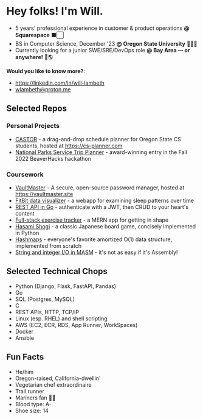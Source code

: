 # Hey folks! I'm Will.
* 5 years' professional experience in customer & product operations **@ Squarespace** ⬛⬜
* BS in Computer Science, December '23 **@ Oregon State University** 🦫🧑‍💻
* Currently looking for a junior SWE/SRE/DevOps role **@ Bay Area — or anywhere!** 🌉🌎

**Would you like to know more?**:
* https://linkedin.com/in/will-lambeth
* wlambeth@proton.me

## Selected Repos
### Personal Projects
* [CASTOR](https://github.com/wflambeth/castor) - a drag-and-drop schedule planner for Oregon State CS students, hosted at https://cs-planner.com
* [National Parks Service Trip Planner](https://github.com/wflambeth/nps_trip_planner) - award-winning entry in the Fall 2022 BeaverHacks hackathon

### Coursework
* [VaultMaster](https://github.com/CS467-VaultMaster/VaultMaster) - A secure, open-source password manager, hosted at https://vaultmaster.site
* [FitBit data visualizer](https://github.com/wflambeth/fibivi_361) - a webapp for examining sleep patterns over time
* [REST API in Go](https://github.com/wflambeth/osu_portfolio_493) - authenticate with a JWT, then CRUD to your heart's content
* [Full-stack exercise tracker](https://github.com/wflambeth/osu_portfolio_290) - a MERN app for getting in shape
* [Hasami Shogi](https://github.com/wflambeth/osu_portfolio_162) - a classic Japanese board game, concisely implemented in Python
* [Hashmaps](https://github.com/wflambeth/osu_261.06) - everyone's favorite amortized O(1) data structure, implemented from scratch
* [String and integer I/O in MASM](https://github.com/wflambeth/osu_portfolio_271) - it's not as easy if it's Assembly!

## Selected Technical Chops
* Python (Django, Flask, FastAPI, Pandas)
* Go
* SQL (Postgres, MySQL)
* C
* REST APIs, HTTP, TCP/IP
* Linux (esp. RHEL) and shell scripting
* AWS (EC2, ECR, RDS, App Runner, WorkSpaces)
* Docker
* Ansible

## Fun Facts
* He/him
* Oregon-raised, California-dwellin'
* Vegetarian chef extraordinaire
* Trail runner
* Mariners fan 🔱😰
* Blood type: A-
* Shoe size: 14
